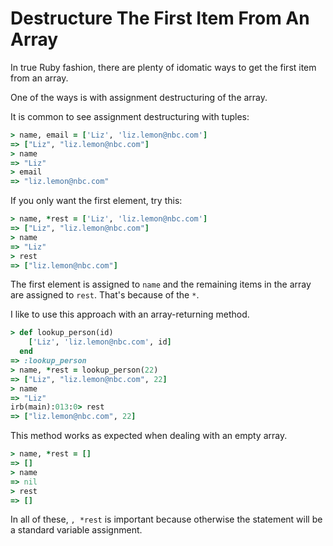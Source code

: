 # Destructure The First Item From An Array

In true Ruby fashion, there are plenty of idomatic ways to get the first
item from an array.

One of the ways is with assignment destructuring of the array.

It is common to see assignment destructuring with tuples:

```ruby
> name, email = ['Liz', 'liz.lemon@nbc.com']
=> ["Liz", "liz.lemon@nbc.com"]
> name
=> "Liz"
> email
=> "liz.lemon@nbc.com"
```

If you only want the first element, try this:

```ruby
> name, *rest = ['Liz', 'liz.lemon@nbc.com']
=> ["Liz", "liz.lemon@nbc.com"]
> name
=> "Liz"
> rest
=> ["liz.lemon@nbc.com"]
```

The first element is assigned to `name` and the remaining items in the array
are assigned to `rest`. That's because of the `*`.

I like to use this approach with an array-returning method.

```ruby
> def lookup_person(id)
    ['Liz', 'liz.lemon@nbc.com', id]
  end
=> :lookup_person
> name, *rest = lookup_person(22)
=> ["Liz", "liz.lemon@nbc.com", 22]
> name
=> "Liz"
irb(main):013:0> rest
=> ["liz.lemon@nbc.com", 22]
```

This method works as expected when dealing with an empty array.

```ruby
> name, *rest = []
=> []
> name
=> nil
> rest
=> []
```

In all of these, `, *rest` is important because otherwise the statement will be
a standard variable assignment.
